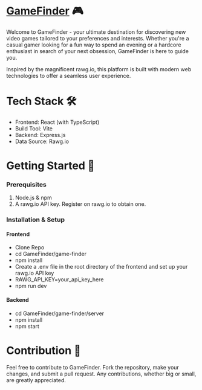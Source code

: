 # [GameFinder](https://game-finder-weld.vercel.app/) 🎮  

Welcome to GameFinder - your ultimate destination for discovering new video games tailored to your preferences and interests. Whether you're a casual gamer looking for a fun way to spend an evening or a hardcore enthusiast in search of your next obsession, GameFinder is here to guide you.

Inspired by the magnificent rawg.io, this platform is built with modern web technologies to offer a seamless user experience.

# Tech Stack 🛠️

- Frontend: React (with TypeScript)
- Build Tool: Vite
- Backend: Express.js
- Data Source: Rawg.io

# Getting Started 🚀

### Prerequisites

1. Node.js & npm
2. A rawg.io API key. Register on rawg.io to obtain one.

### Installation & Setup

#### Frontend

- Clone Repo
- cd GameFinder/game-finder
- npm install
- Create a .env file in the root directory of the frontend and set up your rawg.io API key
- RAWG_API_KEY=your_api_key_here
- npm run dev

#### Backend

- cd GameFinder/game-finder/server
- npm install
- npm start

# Contribution 🤝
Feel free to contribute to GameFinder. Fork the repository, make your changes, and submit a pull request. Any contributions, whether big or small, are greatly appreciated.

